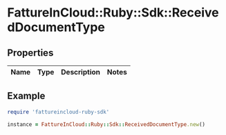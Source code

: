 # FattureInCloud::Ruby::Sdk::ReceivedDocumentType

## Properties

| Name | Type | Description | Notes |
| ---- | ---- | ----------- | ----- |

## Example

```ruby
require 'fattureincloud-ruby-sdk'

instance = FattureInCloud::Ruby::Sdk::ReceivedDocumentType.new()
```

